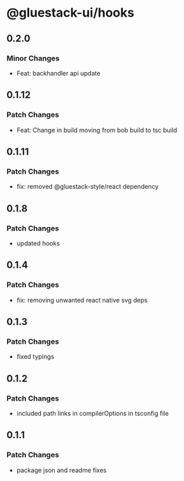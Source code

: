 # @gluestack-ui/hooks

## 0.2.0

### Minor Changes

- Feat: backhandler api update

## 0.1.12

### Patch Changes

- Feat: Change in build moving from bob build to tsc build

## 0.1.11

### Patch Changes

- fix: removed @gluestack-style/react dependency

## 0.1.8

### Patch Changes

- updated hooks

## 0.1.4

### Patch Changes

- fix: removing unwanted react native svg deps

## 0.1.3

### Patch Changes

- fixed typings

## 0.1.2

### Patch Changes

- included path links in compilerOptions in tsconfig file

## 0.1.1

### Patch Changes

- package json and readme fixes
